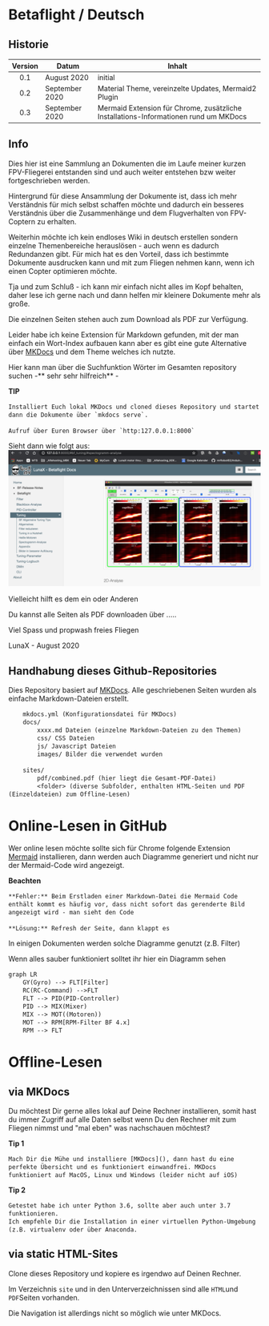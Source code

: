 # **Betaflight / Deutsch**
## Historie
| Version  |  Datum |  Inhalt |
|:-:|---|---|
| 0.1  |  August 2020 | initial  |
| 0.2 | September 2020 | Material Theme, vereinzelte Updates, Mermaid2 Plugin |
| 0.3 | September 2020 | Mermaid Extension für Chrome, zusätzliche Installations-Informationen rund um MKDocs |
## Info
Dies hier ist eine Sammlung an Dokumenten die im Laufe meiner kurzen FPV-Fliegerei entstanden sind und auch weiter entstehen bzw weiter fortgeschrieben werden.

Hintergrund für diese Ansammlung der Dokumente ist, dass ich mehr Verständnis für mich selbst schaffen möchte und dadurch ein besseres Verständnis über die Zusammenhänge und dem Flugverhalten von FPV-Coptern zu erhalten.

Weiterhin möchte ich kein endloses Wiki in deutsch erstellen sondern einzelne Themenbereiche herauslösen - auch wenn es dadurch Redundanzen gibt. Für mich hat es den Vorteil, dass ich bestimmte Dokumente ausdrucken kann und mit zum Fliegen nehmen kann, wenn ich einen Copter optimieren möchte.

Tja und zum Schluß - ich kann mir einfach nicht alles im Kopf behalten, daher lese ich gerne nach und dann helfen mir kleinere Dokumente mehr als große.

Die einzelnen Seiten stehen auch zum Download als PDF zur Verfügung.

Leider habe ich keine Extension für Markdown gefunden, mit der man einfach ein Wort-Index aufbauen kann aber es gibt eine gute Alternative über [MKDocs]() und dem Theme welches ich nutzte.

Hier kann man über die Suchfunktion Wörter im Gesamten repository suchen -** sehr sehr hilfreich** -

**TIP**

	Installiert Euch lokal MKDocs und cloned dieses Repository und startet dann die Dokumente über `mkdocs serve`. 
	
	Aufruf über Euren Browser über `http:127.0.0.1:8000`

Sieht dann wie folgt aus:
![](docs/images/mkdocs_overview1.png)

Vielleicht hilft es dem ein oder Anderen

Du kannst alle Seiten als PDF downloaden über .....

Viel Spass und propwash freies Fliegen

LunaX - August 2020



## Handhabung dieses Github-Repositories
Dies Repository basiert auf [MKDocs](https://mkdocs.org). Alle geschriebenen Seiten wurden als einfache Markdown-Dateien erstellt.


```
	mkdocs.yml (Konfigurationsdatei für MKDocs)
	docs/
		xxxx.md Dateien (einzelne Markdown-Dateien zu den Themen)
		css/ CSS Dateien
		js/ Javascript Dateien
		images/ Bilder die verwendet wurden
		
	sites/
		pdf/combined.pdf (hier liegt die Gesamt-PDF-Datei)
		<folder> (diverse Subfolder, enthalten HTML-Seiten und PDF (Einzeldateien) zum Offline-Lesen)

```

# Online-Lesen in GitHub
Wer online lesen möchte sollte sich für Chrome folgende Extension [Mermaid](https://github.com/Redisrupt/mermaid-diagrams) installieren, dann werden auch Diagramme generiert und nicht nur der Mermaid-Code wird angezeigt.

**Beachten**

	**Fehler:** Beim Erstladen einer Markdown-Datei die Mermaid Code enthält kommt es häufig vor, dass nicht sofort das gerenderte Bild angezeigt wird - man sieht den Code 
	
	**Lösung:** Refresh der Seite, dann klappt es

In einigen Dokumenten werden solche Diagramme genutzt (z.B. Filter)

Wenn alles sauber funktioniert solltet ihr hier ein Diagramm sehen

```mermaid
graph LR
	GY(Gyro) --> FLT[Filter]
	RC(RC-Command) -->FLT
	FLT --> PID(PID-Controller)
	PID --> MIX(Mixer)
	MIX --> MOT((Motoren))
	MOT --> RPM[RPM-Filter BF 4.x]
	RPM --> FLT

```

# Offline-Lesen
## via MKDocs
Du möchtest Dir gerne alles lokal auf Deine Rechner installieren, somit hast du immer Zugriff auf alle Daten selbst wenn Du den Rechner mit zum Fliegen nimmst und "mal eben" was nachschauen möchtest?

**Tip 1**

	Mach Dir die Mühe und installiere [MKDocs](), dann hast du eine perfekte Übersicht und es funktioniert einwandfrei. MKDocs funktioniert auf MacOS, Linux und Windows (leider nicht auf iOS)
	

**Tip 2**

	Getestet habe ich unter Python 3.6, sollte aber auch unter 3.7 funktionieren.
	Ich empfehle Dir die Installation in einer virtuellen Python-Umgebung (z.B. virtualenv oder über Anaconda.

## via static HTML-Sites
Clone dieses Repository und kopiere es irgendwo auf Deinen Rechner.

Im Verzeichnis `site` und in den Unterverzeichnissen sind alle `HTML`und `PDF`Seiten vorhanden.

Die Navigation ist allerdings nicht so möglich wie unter MKDocs.




